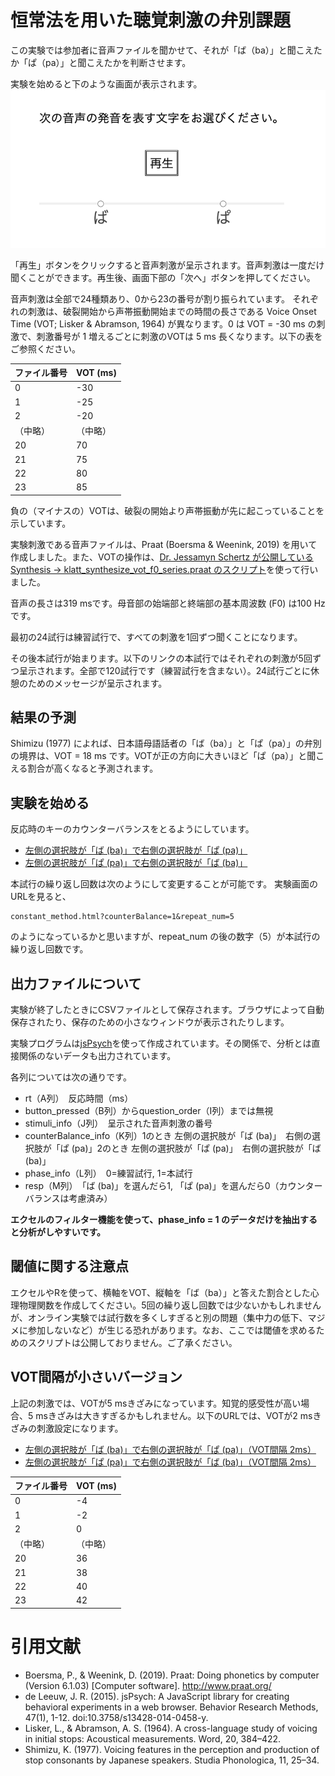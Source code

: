 # 恒常法を用いた聴覚刺激の弁別課題

この実験では参加者に音声ファイルを聞かせて、それが「ば（ba）」と聞こえたか「ぱ（pa）」と聞こえたかを判断させます。

実験を始めると下のような画面が表示されます。
![スタート時の画像](trial.png "スタート時の画像")

「再生」ボタンをクリックすると音声刺激が呈示されます。音声刺激は一度だけ聞くことができます。再生後、画面下部の「次へ」ボタンを押してください。

音声刺激は全部で24種類あり、0から23の番号が割り振られています。
それぞれの刺激は、破裂開始から声帯振動開始までの時間の長さである Voice Onset Time (VOT; Lisker & Abramson, 1964) が異なります。0 は VOT = -30 ms の刺激で、刺激番号が 1 増えるごとに刺激のVOTは 5 ms 長くなります。以下の表をご参照ください。

|ファイル番号|VOT (ms)|
|---|---|
|0|-30|
|1|-25|
|2|-20|
|（中略）|（中略）|
|20|70|
|21|75|
|22|80|
|23|85|

負の（マイナスの）VOTは、破裂の開始より声帯振動が先に起こっていることを示しています。

実験刺激である音声ファイルは、Praat (Boersma & Weenink, 2019) を用いて作成しました。また、VOTの操作は、[Dr. Jessamyn Schertz が公開している Synthesis -> klatt_synthesize_vot_f0_series.praat のスクリプト](http://individual.utoronto.ca/jschertz/scripts.shtml)を使って行いました。

音声の長さは319 msです。母音部の始端部と終端部の基本周波数 (F0) は100 Hzです。

最初の24試行は練習試行で、すべての刺激を1回ずつ聞くことになります。

その後本試行が始まります。以下のリンクの本試行ではそれぞれの刺激が5回ずつ呈示されます。全部で120試行です（練習試行を含まない）。24試行ごとに休憩のためのメッセージが呈示されます。

## 結果の予測

Shimizu (1977) によれば、日本語母語話者の「ば（ba）」と「ぱ（pa）」の弁別の境界は、VOT = 18 ms です。VOTが正の方向に大きいほど「ぱ（pa）」と聞こえる割合が高くなると予測されます。

## 実験を始める

反応時のキーのカウンターバランスをとるようにしています。

- [左側の選択肢が「ば (ba)」で右側の選択肢が「ぱ (pa)」](constant_method.html?counterBalance=1&repeat_num=5)
- [左側の選択肢が「ぱ (pa)」で右側の選択肢が「ば (ba)」](constant_method.html?counterBalance=2&repeat_num=5)

本試行の繰り返し回数は次のようにして変更することが可能です。
実験画面のURLを見ると、

```
constant_method.html?counterBalance=1&repeat_num=5
```

のようになっているかと思いますが、repeat_num の後の数字（5）が本試行の繰り返し回数です。

## 出⼒ファイルについて

実験が終了したときにCSVファイルとして保存されます。ブラウザによって自動保存されたり、保存のための小さなウィンドウが表示されたりします。

実験プログラムは[jsPsych](https://www.jspsych.org/)を使って作成されています。その関係で、分析とは直接関係のないデータも出力されています。

各列については次の通りです。

- rt（A列）　反応時間（ms）
- button_pressed（B列）からquestion_order（I列）までは無視
- stimuli_info（J列）　呈示された音声刺激の番号
- counterBalance_info（K列）1のとき 左側の選択肢が「ば (ba)」　右側の選択肢が「ぱ (pa)」2のとき 左側の選択肢が「ぱ (pa)」　右側の選択肢が「ば (ba)」
- phase_info（L列）　0=練習試行, 1=本試行
- resp（M列）　「ば (ba)」を選んだら1, 「ぱ (pa)」を選んだら0（カウンターバランスは考慮済み）

**エクセルのフィルター機能を使って、phase_info = 1 のデータだけを抽出すると分析がしやすいです。**

## 閾値に関する注意点

エクセルやRを使って、横軸をVOT、縦軸を「ば（ba）」と答えた割合とした心理物理関数を作成してください。5回の繰り返し回数では少ないかもしれませんが、オンライン実験では試行数を多くしすぎると別の問題（集中力の低下、マジメに参加しないなど）が生じる恐れがあります。なお、ここでは閾値を求めるためのスクリプトは公開しておりません。ご了承ください。

## VOT間隔が小さいバージョン

上記の刺激では、VOTが5 msきざみになっています。知覚的感受性が高い場合、5 msきざみは大きすぎるかもしれません。以下のURLでは、VOTが2 msきざみの刺激設定になります。

- [左側の選択肢が「ば (ba)」で右側の選択肢が「ぱ (pa)」（VOT間隔 2ms）](constant_method.html?counterBalance=1&repeat_num=5&VOTdif=2)
- [左側の選択肢が「ぱ (pa)」で右側の選択肢が「ば (ba)」（VOT間隔 2ms）](constant_method.html?counterBalance=2&repeat_num=5&VOTdif=2)

|ファイル番号|VOT (ms)|
|---|---|
|0|-4|
|1|-2|
|2|0|
|（中略）|（中略）|
|20|36|
|21|38|
|22|40|
|23|42|

# 引用文献
- Boersma, P., & Weenink, D. (2019). Praat: Doing phonetics by computer (Version 6.1.03) [Computer software]. http://www.praat.org/
- de Leeuw, J. R. (2015). jsPsych: A JavaScript library for creating behavioral experiments in a web browser. Behavior Research Methods, 47(1), 1-12. doi:10.3758/s13428-014-0458-y.
- Lisker, L., & Abramson, A. S. (1964). A cross-language study of voicing in initial stops: Acoustical measurements. Word, 20, 384–422.
- Shimizu, K. (1977). Voicing features in the perception and production of stop consonants by Japanese speakers. Studia Phonologica, 11, 25–34.
